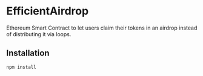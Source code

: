 # EfficientAirdrop

Ethereum Smart Contract to let users claim their tokens in an airdrop instead of distributing it via loops.

## Installation

```
npm install
```

